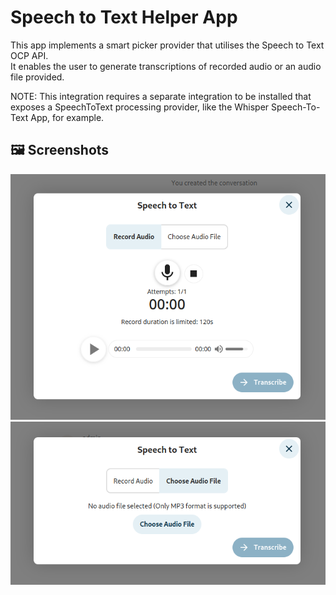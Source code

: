 # Speech to Text Helper App

This app implements a smart picker provider that utilises the Speech to Text OCP API.  
It enables the user to generate transcriptions of recorded audio or an audio file provided.

NOTE: This integration requires a separate integration to be installed that exposes a SpeechToText processing provider, like the Whisper Speech-To-Text App, for example.

## 🖼️ Screenshots

![](img/screenshot1.png)  
![](img/screenshot2.png)

